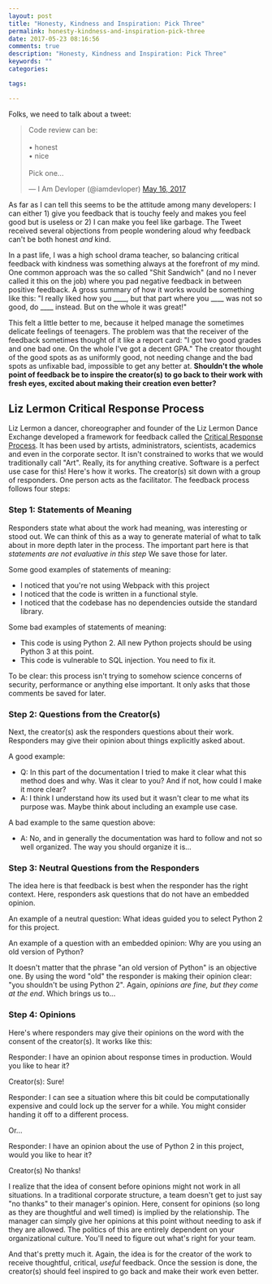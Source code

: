 ```yaml
---
layout: post
title: "Honesty, Kindness and Inspiration: Pick Three"
permalink: honesty-kindness-and-inspiration-pick-three
date: 2017-05-23 08:16:56
comments: true
description: "Honesty, Kindness and Inspiration: Pick Three"
keywords: ""
categories:

tags:

---
```


Folks, we need to talk about a tweet:

<blockquote class="twitter-tweet" data-lang="en"><p lang="en" dir="ltr">Code review can be:<br><br>• honest<br>• nice<br><br>Pick one...</p>&mdash; I Am Devloper (@iamdevloper) <a href="https://twitter.com/iamdevloper/status/864410644732313600">May 16, 2017</a></blockquote>

As far as I can tell this seems to be the attitude among many developers: I can either 1) give you feedback that is touchy feely and makes you feel good but is useless or 2) I can make you feel like garbage. The Tweet received several objections from people wondering aloud why feedback can't be both honest _and_ kind.

In a past life, I was a high school drama teacher, so balancing critical feedback with kindness was something always at the forefront of my mind. One common approach was the so called "Shit Sandwich" (and no I never called it this on the job) where you pad negative feedback in between positive feedback. A gross summary of how it works would be something like this: "I really liked how you ____, but that part where you ____ was not so good, do ____ instead. But on the whole it was great!"

This felt a little better to me, because it helped manage the sometimes delicate feelings of teenagers. The problem was that the receiver of the feedback sometimes thought of it like a report card: "I got two good grades and one bad one. On the whole I've got a decent GPA." The creator thought of the good spots as as uniformly good, not needing change and the bad spots as unfixable bad, impossible to get any better at. **Shouldn't the whole point of feedback be to inspire the creator(s) to go back to their work with fresh eyes, excited about making their creation even better?**

## Liz Lermon Critical Response Process

Liz Lermon a dancer, choreographer and founder of the Liz Lermon Dance Exchange developed a framework for feedback called the [Critical Response Process](http://danceexchange.org/projects/critical-response-process/). It has been used by artists, administrators, scientists, academics and even in the corporate sector. It isn't constrained to works that we would traditionally call "Art". Really, its for anything creative. Software is a perfect use case for this! Here's how it works. The creator(s) sit down with a group of responders. One person acts as the facilitator. The feedback process follows four steps:

### Step 1: Statements of Meaning

Responders state what about the work had meaning, was interesting or stood out. We can think of this as a way to generate material of what to talk about in more depth later in the process. The important part here is that _statements are not evaluative in this step_ We save those for later.

Some good examples of statements of meaning:
 - I noticed that you're not using Webpack with this project
 - I noticed that the code is written in a functional style.
 - I noticed that the codebase has no dependencies outside the standard library.

 Some bad examples of statements of meaning:
 - This code is using Python 2. All new Python projects should be using Python 3 at this point.
 - This code is vulnerable to SQL injection. You need to fix it.

To be clear: this process isn't trying to somehow science concerns of security, performance or anything else important. It only asks that those comments be saved for later.

### Step 2: Questions from the Creator(s)

Next, the creator(s) ask the responders questions about their work. Responders may give their opinion about things explicitly asked about.

A good example:
 - Q: In this part of the documentation I tried to make it clear what this method does and why. Was it clear to you? And if not, how could I make it more clear?
 - A: I think I understand how its used but it wasn't clear to me what its purpose was. Maybe think about including an example use case.

A bad example to the same question above:

 - A: No, and in generally the documentation was hard to follow and not so well organized. The way you should organize it is...

### Step 3: Neutral Questions from the Responders

The idea here is that feedback is best when the responder has the right context. Here, responders ask questions that do not have an embedded opinion.

An example of a neutral question: What ideas guided you to select Python 2 for this project.

An example of a question with an embedded opinion: Why are you using an old version of Python?

It doesn't matter that the phrase "an old version of Python" is an objective one. By using the word "old" the responder is making their opinion clear: "you shouldn't be using Python 2". Again, _opinions are fine, but they come at the end_. Which brings us to...

### Step 4: Opinions

Here's where responders may give their opinions on the word with the consent of the creator(s). It works like this:

 Responder: I have an opinion about response times in production. Would you like to hear it?

 Creator(s): Sure!

 Responder: I can see a situation where this bit could be computationally expensive and could lock up the server for a while. You might consider handing it off to a different process.


Or...

 Responder: I have an opinion about the use of Python 2 in this project, would you like to hear it?

 Creator(s) No thanks!

I realize that the idea of consent before opinions might not work in all situations. In a traditional corporate structure, a team doesn't get to just say "no thanks" to their manager's opinion. Here, consent for opinions (so long as they are thoughtful and well timed) is implied by the relationship. The manager can simply give her opinions at this point without needing to ask if they are allowed. The politics of this are entirely dependent on your organizational culture. You'll need to figure out what's right for your team.

And that's pretty much it. Again, the idea is for the creator of the work to receive thoughtful, critical, _useful_ feedback. Once the session is done, the creator(s) should feel inspired to go back and make their work even better.
